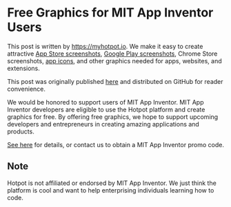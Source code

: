 # Free Graphics for MIT App Inventor Users

This post is written by https://myhotpot.io. We make it easy to create attractive [App Store screenshots](https://myhotpot.io/templates/iphone_xs_max?s=github), [Google Play screenshots](https://myhotpot.io/templates/samsung_s9?s=github), Chrome Store screenshots, [app icons](https://myhotpot.io/templates/app_store_icon), and other graphics needed for apps, websites, and extensions.

This post was originally published [here](https://myhotpot.io/mit_app_inventor?s=github) and distributed on GitHub for reader convenience.

We would be honored to support users of MIT App Inventor. MIT App Inventor developers are eligible to use the Hotpot platform and create graphics for free. By offering free graphics, we hope to support upcoming developers and entrepreneurs in creating amazing applications and products.

[See here](https://myhotpot.io/pricing?s=github) for details, or contact us to obtain a MIT App Inventor promo code.

## Note
Hotpot is not affiliated or endorsed by MIT App Inventor. We just think the platform is cool and want to help enterprising individuals learning how to code.
